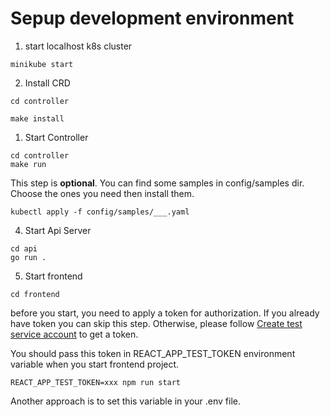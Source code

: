 # Sepup development environment

1. start localhost k8s cluster

```
minikube start
```

2. Install CRD

```
cd controller
```

```
make install
```

1. Start Controller

```
cd controller
make run
```

This step is **optional**. You can find some samples in config/samples dir. Choose the ones you need then install them.

```
kubectl apply -f config/samples/___.yaml
```

4. Start Api Server

```
cd api
go run .
```

5. Start frontend

```
cd frontend
```

before you start, you need to apply a token for authorization. If you already have token you can skip this step. Otherwise, please follow [Create test service account](./create-test-service-account.md) to get a token.

You should pass this token in REACT_APP_TEST_TOKEN environment variable when you start frontend project.

```
REACT_APP_TEST_TOKEN=xxx npm run start
```

Another approach is to set this variable in your .env file.
